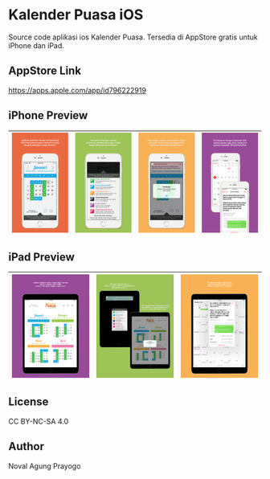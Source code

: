 # Kalender Puasa iOS

Source code aplikasi ios Kalender Puasa. Tersedia di AppStore gratis untuk iPhone dan iPad.

## AppStore Link

https://apps.apple.com/app/id796222919

## iPhone Preview

| ![](https://raw.githubusercontent.com/novalagung/kalenderpuasa-ios/master/Res/Screenshots/5/preview%201%20-%20front.jpg?token=GHSAT0AAAAAAB3NFH4TBWY6LFKHL4NXXYKGY32FPDA) | ![](https://raw.githubusercontent.com/novalagung/kalenderpuasa-ios/master/Res/Screenshots/5/preview%202%20-%20category.jpg?token=GHSAT0AAAAAAB3NFH4TUPBPSR5IJOMOA4T4Y32FSVA) | ![](https://raw.githubusercontent.com/novalagung/kalenderpuasa-ios/master/Res/Screenshots/5/preview%203%20-%20notification.jpg?token=GHSAT0AAAAAAB3NFH4TYFTSTHNGPIDVGZZEY32FSWQ) | ![](https://raw.githubusercontent.com/novalagung/kalenderpuasa-ios/master/Res/Screenshots/5/preview%204%20-%20calendar.jpg?token=GHSAT0AAAAAAB3NFH4SJJ4YFZ7PILMYE7VMY32FQ5Q) |
|-|-|-|-|

## iPad Preview

| ![](https://raw.githubusercontent.com/novalagung/kalenderpuasa-ios/master/Res/Screenshots/ipad/preview%201%20-%20front.jpg?token=GHSAT0AAAAAAB3NFH4TFU4MUA4SBULN65OIY32FNSQ) | ![](https://raw.githubusercontent.com/novalagung/kalenderpuasa-ios/master/Res/Screenshots/ipad/preview%202%20-%20category.jpg?token=GHSAT0AAAAAAB3NFH4STBLJGWDXDP4YLTD6Y32FOCA) | ![](https://raw.githubusercontent.com/novalagung/kalenderpuasa-ios/master/Res/Screenshots/ipad/preview%203%20-%20calendar.jpg?token=GHSAT0AAAAAAB3NFH4T6YLDBOEDFMPZ5INAY32FOHA) |
|-|-|-|

## License

CC BY-NC-SA 4.0

## Author

Noval Agung Prayogo
